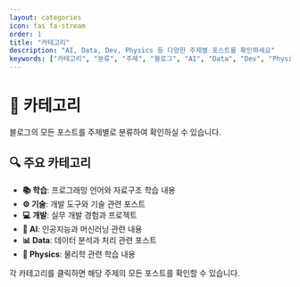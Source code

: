 ```yaml
---
layout: categories
icon: fas fa-stream
order: 1
title: "카테고리"
description: "AI, Data, Dev, Physics 등 다양한 주제별 포스트를 확인하세요"
keywords: ["카테고리", "분류", "주제", "블로그", "AI", "Data", "Dev", "Physics"]
---
```


# 📂 카테고리

블로그의 모든 포스트를 주제별로 분류하여 확인하실 수 있습니다.

## 🔍 주요 카테고리

- **📚 학습**: 프로그래밍 언어와 자료구조 학습 내용
- **⚙️ 기술**: 개발 도구와 기술 관련 포스트  
- **💻 개발**: 실무 개발 경험과 프로젝트
- **🧠 AI**: 인공지능과 머신러닝 관련 내용
- **📊 Data**: 데이터 분석과 처리 관련 포스트
- **🔬 Physics**: 물리학 관련 학습 내용

각 카테고리를 클릭하면 해당 주제의 모든 포스트를 확인할 수 있습니다.
